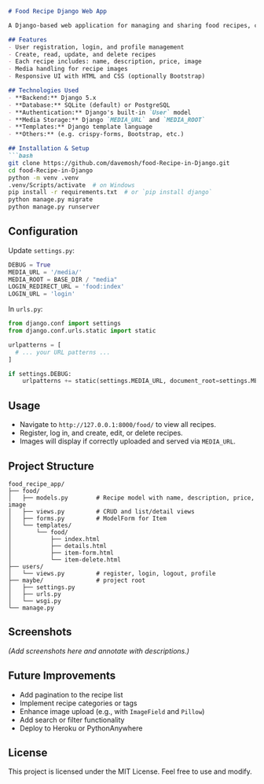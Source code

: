 ````markdown
# Food Recipe Django Web App

A Django-based web application for managing and sharing food recipes, complete with user authentication, CRUD functionality, and image support.

## Features
- User registration, login, and profile management
- Create, read, update, and delete recipes
- Each recipe includes: name, description, price, image
- Media handling for recipe images
- Responsive UI with HTML and CSS (optionally Bootstrap)

## Technologies Used
- **Backend:** Django 5.x
- **Database:** SQLite (default) or PostgreSQL
- **Authentication:** Django's built-in `User` model
- **Media Storage:** Django `MEDIA_URL` and `MEDIA_ROOT`
- **Templates:** Django template language
- **Others:** (e.g. crispy-forms, Bootstrap, etc.)

## Installation & Setup
```bash
git clone https://github.com/davemosh/food-Recipe-in-Django.git
cd food-Recipe-in-Django
python -m venv .venv
.venv/Scripts/activate  # on Windows
pip install -r requirements.txt  # or `pip install django`
python manage.py migrate
python manage.py runserver
````

## Configuration

Update `settings.py`:

```python
DEBUG = True
MEDIA_URL = '/media/'
MEDIA_ROOT = BASE_DIR / "media"
LOGIN_REDIRECT_URL = 'food:index'
LOGIN_URL = 'login'
```

In `urls.py`:

```python
from django.conf import settings
from django.conf.urls.static import static

urlpatterns = [
  # ... your URL patterns ...
]

if settings.DEBUG:
    urlpatterns += static(settings.MEDIA_URL, document_root=settings.MEDIA_ROOT)
```

## Usage

* Navigate to `http://127.0.0.1:8000/food/` to view all recipes.
* Register, log in, and create, edit, or delete recipes.
* Images will display if correctly uploaded and served via `MEDIA_URL`.

## Project Structure

```
food_recipe_app/
├── food/
│   ├── models.py        # Recipe model with name, description, price, image
│   ├── views.py         # CRUD and list/detail views
│   ├── forms.py         # ModelForm for Item
│   └── templates/
│       └── food/
│           ├── index.html
│           ├── details.html
│           ├── item-form.html
│           └── item-delete.html
├── users/
│   └── views.py         # register, login, logout, profile
├── maybe/               # project root
│   ├── settings.py
│   ├── urls.py
│   └── wsgi.py
└── manage.py
```

## Screenshots

*(Add screenshots here and annotate with descriptions.)*

## Future Improvements

* Add pagination to the recipe list
* Implement recipe categories or tags
* Enhance image upload (e.g., with `ImageField` and `Pillow`)
* Add search or filter functionality
* Deploy to Heroku or PythonAnywhere

## License

This project is licensed under the MIT License. Feel free to use and modify.
